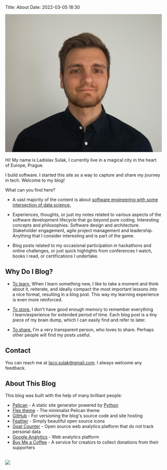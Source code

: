Title: About
Date: 2022-03-05 18:30

<img class="profile_picture" src="/images/CV_Photo.jpg" alt="Profile picture"/>

Hi! My name is Ladislav Sulak, I currently live in&nbsp;a&nbsp;magical city in the heart of Europe, Prague.

I build software. I started this site as a&nbsp;way to capture and share my journey in tech. Welcome to my blog!

What can you find here?

* A vast majority of the content is about <u>software engineering with some intersection of&nbsp;data science.</u>

* Experiences, thoughts, or just my notes related to various aspects of the software development lifecycle
  that go beyond pure coding. Interesting concepts and philosophies. Software design and architecture.
  Stakeholder engagement, agile project management and leadership. Anything that I&nbsp;consider interesting
  and is part of&nbsp;the game.

* Blog posts related to my occasional participation in hackathons and online challenges,
  or just quick highlights from conferences I&nbsp;watch, books I&nbsp;read, or&nbsp;certifications I&nbsp;undertake.


## Why Do I Blog?

* <u>To learn.</u> When I learn something new, I like to take a moment and think about it, reiterate, and ideally compact
  the most important lessons into a&nbsp;nice format, resulting in a&nbsp;blog post. This way my learning
  experience is even more reinforced.

* <u>To store.</u> I don't have good enough memory to remember everything I&nbsp;learn/experience for
  extended period of time. Each blog post is a&nbsp;tiny piece of my brain dump, which I&nbsp;can easily
  find and refer to later.

* <u>To share.</u> I'm a very transparent person, who loves to share. Perhaps other people will find my posts useful.

## Contact

You can reach me at <u><a href="mailto:laco.sulak@gmail.com">laco.sulak@gmail.com</a></u>. I&nbsp;always welcome any feedback.

## About This Blog

This blog was built with the help of many brilliant people:

* <u><a href="https://blog.getpelican.com">Pelican</a></u> - A static site generator powered by <a href="https://www.python.org">Python</a>
* <u><a href="https://bit.ly/flex-pelican">Flex theme</a></u> - The minimalist Pelican theme
* <u><a href="https://github.com">GitHub</a></u> - For versioning the blog's source code and site hosting
* <u><a href="https://feathericons.com">Feather</a></u> - Simply beautiful open source icons
* <u><a href="https://www.goatcounter.com">Goat Counter</a></u> - Open source web analytics platform that do not track personal data
* <u><a href="https://analytics.google.com">Google Analytics</a></u> - Web analytics platform
* <u><a href="https://www.buymeacoffee.com">Buy Me a Coffee</a></u> - A service for creators to collect donations from their supporters

<br />
<a href="https://www.buymeacoffee.com/lsulak">
    <img src="https://img.buymeacoffee.com/button-api/?text=Buy me a coffee&emoji=&slug=lsulak&button_colour=FFDD00&font_colour=000000&font_family=Inter&outline_colour=000000&coffee_colour=ffffff" />
</a>
